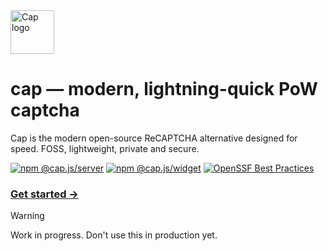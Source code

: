 <img alt="Cap logo" src="https://cap.tiagorangel.com/logo.png" width="70">

# cap — modern, lightning-quick PoW captcha   
Cap is the modern open-source ReCAPTCHA alternative designed for speed. FOSS, lightweight, private and secure.


[![npm @cap.js/server](https://img.shields.io/badge/@cap.js/-server-CB0200?logo=npm)](https://www.npmjs.com/package/@cap.js/server) [![npm @cap.js/widget](https://img.shields.io/badge/@cap.js/-widget-CB0200?logo=npm)](https://www.npmjs.com/package/@cap.js/widget) [![OpenSSF Best Practices](https://www.bestpractices.dev/projects/9920/badge)](https://www.bestpractices.dev/projects/9920)

### [Get started →](https://cap.tiagorangel.com/guide)

> [!WARNING]
> Work in progress. Don't use this in production yet.